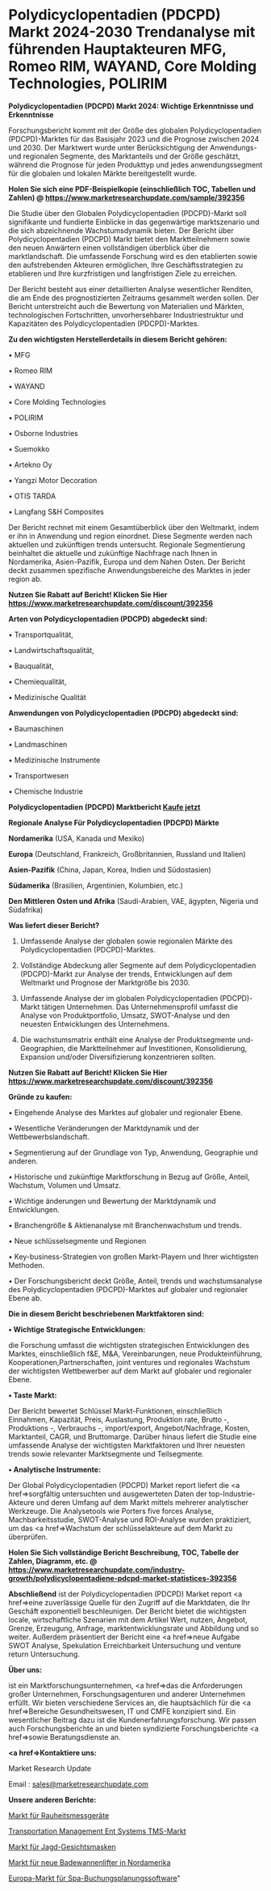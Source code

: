 # Polydicyclopentadien (PDCPD) Markt 2024-2030 Trendanalyse mit führenden Hauptakteuren MFG, Romeo RIM, WAYAND, Core Molding Technologies, POLIRIM

<strong>Polydicyclopentadien (PDCPD) Markt 2024: Wichtige Erkenntnisse und Erkenntnisse</strong>

Forschungsbericht kommt mit der Größe des globalen Polydicyclopentadien (PDCPD)-Marktes für das Basisjahr 2023 und die Prognose zwischen 2024 und 2030. Der Marktwert wurde unter Berücksichtigung der Anwendungs-und regionalen Segmente, des Marktanteils und der Größe geschätzt, während die Prognose für jeden Produkttyp und jedes anwendungssegment für die globalen und lokalen Märkte bereitgestellt wurde.

<strong>Holen Sie sich eine PDF-Beispielkopie (einschließlich TOC, Tabellen und Zahlen) @
</strong><strong><a href=https://www.marketresearchupdate.com/sample/392356><strong>https://www.marketresearchupdate.com/sample/392356</u></font></a></strong></strong>

Die Studie über den Globalen Polydicyclopentadien (PDCPD)-Markt soll signifikante und fundierte Einblicke in das gegenwärtige marktszenario und die sich abzeichnende Wachstumsdynamik bieten. Der Bericht über Polydicyclopentadien (PDCPD) Markt bietet den Marktteilnehmern sowie den neuen Anwärtern einen vollständigen überblick über die marktlandschaft. Die umfassende Forschung wird es den etablierten sowie den aufstrebenden Akteuren ermöglichen, Ihre Geschäftsstrategien zu etablieren und Ihre kurzfristigen und langfristigen Ziele zu erreichen.

Der Bericht besteht aus einer detaillierten Analyse wesentlicher Renditen, die am Ende des prognostizierten Zeitraums gesammelt werden sollen. Der Bericht unterstreicht auch die Bewertung von Materialien und Märkten, technologischen Fortschritten, unvorhersehbarer Industriestruktur und Kapazitäten des Polydicyclopentadien (PDCPD)-Marktes.

<strong>Zu den wichtigsten Herstellerdetails in diesem Bericht gehören:</strong>

• MFG

• Romeo RIM

• WAYAND

• Core Molding Technologies

• POLIRIM

• Osborne Industries

• Suemokko

• Artekno Oy

• Yangzi Motor Decoration

• OTIS TARDA

• Langfang S&H Composites

Der Bericht rechnet mit einem Gesamtüberblick über den Weltmarkt, indem er ihn in Anwendung und region einordnet. Diese Segmente werden nach aktuellen und zukünftigen trends untersucht. Regionale Segmentierung beinhaltet die aktuelle und zukünftige Nachfrage nach Ihnen in Nordamerika, Asien-Pazifik, Europa und dem Nahen Osten. Der Bericht deckt zusammen spezifische Anwendungsbereiche des Marktes in jeder region ab.

<strong>Nutzen Sie Rabatt auf Bericht! Klicken Sie Hier
</strong><strong><a href=https://www.marketresearchupdate.com/discount/392356>https://www.marketresearchupdate.com/discount/392356</b></u></font></strong></a>

<strong>Arten von Polydicyclopentadien (PDCPD) abgedeckt sind:</strong>

• Transportqualität,

• Landwirtschaftsqualität,

• Bauqualität,

• Chemiequalität,

• Medizinische Qualität

<strong>Anwendungen von Polydicyclopentadien (PDCPD) abgedeckt sind:</strong>

• Baumaschinen

• Landmaschinen

• Medizinische Instrumente

• Transportwesen

• Chemische Industrie

<strong>Polydicyclopentadien (PDCPD) Marktbericht <a href=https://www.marketresearchupdate.com/buynow/392356>Kaufe jetzt</a></strong>

<strong>Regionale Analyse Für Polydicyclopentadien (PDCPD) Märkte</strong>

<strong>Nordamerika</strong> (USA, Kanada und Mexiko)

<strong>Europa</strong> (Deutschland, Frankreich, Großbritannien, Russland und Italien)

<strong>Asien-Pazifik</strong> (China, Japan, Korea, Indien und Südostasien)

<strong>Südamerika</strong> (Brasilien, Argentinien, Kolumbien, etc.)

<strong>Den Mittleren</strong> <strong>Osten und Afrika</strong> (Saudi-Arabien, VAE, ägypten, Nigeria und Südafrika)

<strong>Was liefert dieser Bericht?</strong>

1. Umfassende Analyse der globalen sowie regionalen Märkte des Polydicyclopentadien (PDCPD)-Marktes.

2. Vollständige Abdeckung aller Segmente auf dem Polydicyclopentadien (PDCPD)-Markt zur Analyse der trends, Entwicklungen auf dem Weltmarkt und Prognose der Marktgröße bis 2030.

3. Umfassende Analyse der im globalen Polydicyclopentadien (PDCPD)-Markt tätigen Unternehmen. Das Unternehmensprofil umfasst die Analyse von Produktportfolio, Umsatz, SWOT-Analyse und den neuesten Entwicklungen des Unternehmens.

4. Die wachstumsmatrix enthält eine Analyse der Produktsegmente und-Geographien, die Marktteilnehmer auf Investitionen, Konsolidierung, Expansion und/oder Diversifizierung konzentrieren sollten.

<strong>Nutzen Sie Rabatt auf Bericht! Klicken Sie Hier
</strong><strong><a href=https://www.marketresearchupdate.com/discount/392356>https://www.marketresearchupdate.com/discount/392356</b></u></font></strong></a>

<strong>Gründe zu kaufen:</strong>

• Eingehende Analyse des Marktes auf globaler und regionaler Ebene.

• Wesentliche Veränderungen der Marktdynamik und der Wettbewerbslandschaft.

• Segmentierung auf der Grundlage von Typ, Anwendung, Geographie und anderen.

• Historische und zukünftige Marktforschung in Bezug auf Größe, Anteil, Wachstum, Volumen und Umsatz.

• Wichtige änderungen und Bewertung der Marktdynamik und Entwicklungen.

• Branchengröße &amp; Aktienanalyse mit Branchenwachstum und trends.

• Neue schlüsselsegmente und Regionen

• Key-business-Strategien von großen Markt-Playern und Ihrer wichtigsten Methoden.

• Der Forschungsbericht deckt Größe, Anteil, trends und wachstumsanalyse des Polydicyclopentadien (PDCPD)-Marktes auf globaler und regionaler Ebene ab.

<strong>Die in diesem Bericht beschriebenen Marktfaktoren sind:</strong>

<strong>• Wichtige Strategische Entwicklungen:</strong>

die Forschung umfasst die wichtigsten strategischen Entwicklungen des Marktes, einschließlich f&amp;E, M&amp;A, Vereinbarungen, neue Produkteinführung, Kooperationen,Partnerschaften, joint ventures und regionales Wachstum der wichtigsten Wettbewerber auf dem Markt auf globaler und regionaler Ebene.

<strong>• Taste Markt:</strong>

Der Bericht bewertet Schlüssel Markt-Funktionen, einschließlich Einnahmen, Kapazität, Preis, Auslastung, Produktion rate, Brutto -, Produktions -, Verbrauchs -, import/export, Angebot/Nachfrage, Kosten, Marktanteil, CAGR, und Bruttomarge. Darüber hinaus liefert die Studie eine umfassende Analyse der wichtigsten Marktfaktoren und Ihrer neuesten trends sowie relevanter Marktsegmente und Teilsegmente.

<strong>• Analytische Instrumente:</strong>

Der Global Polydicyclopentadien (PDCPD) Market report liefert die <a href=>sorgf</a>ältig untersuchten und ausgewerteten Daten der top-Industrie-Akteure und deren Umfang auf dem Markt mittels mehrerer analytischer Werkzeuge. Die Analysetools wie Porters five forces Analyse, Machbarkeitsstudie, SWOT-Analyse und ROI-Analyse wurden praktiziert, um das <a href=>Wachstum</a> der schlüsselakteure auf dem Markt zu überprüfen.

<strong>Holen Sie Sich vollständige Bericht Beschreibung, TOC, Tabelle der Zahlen, Diagramm, etc. @ </strong><strong><a href=https://www.marketresearchupdate.com/industry-growth/polydicyclopentadiene-pdcpd-market-statistices-392356>https://www.marketresearchupdate.com/industry-growth/polydicyclopentadiene-pdcpd-market-statistices-392356</a></font></strong>

<strong>Abschließend</strong> ist der Polydicyclopentadien (PDCPD) Market report <a href=>eine</a> zuverlässige Quelle für den Zugriff auf die Marktdaten, die Ihr Geschäft exponentiell beschleunigen. Der Bericht bietet die wichtigsten locale, wirtschaftliche Szenarien mit dem Artikel Wert, nutzen, Angebot, Grenze, Erzeugung, Anfrage, marktentwicklungsrate und Abbildung und so weiter. Außerdem präsentiert der Bericht eine <a href=>neue</a> Aufgabe SWOT Analyse, Spekulation Erreichbarkeit Untersuchung und venture return Untersuchung.

<strong>Über uns:</strong>

 ist ein Marktforschungsunternehmen, <a href=>das</a> die Anforderungen großer Unternehmen, Forschungsagenturen und anderer Unternehmen erfüllt. Wir bieten verschiedene Services an, die hauptsächlich für die <a href=>Bereiche</a> Gesundheitswesen, IT und CMFE konzipiert sind. Ein wesentlicher Beitrag dazu ist die Kundenerfahrungsforschung. Wir passen auch Forschungsberichte an und bieten syndizierte Forschungsberichte <a href=>sowie</a> Beratungsdienste an.

<strong><a href=>Kontaktiere uns:</a></strong>

Market Research Update

Email : sales@marketresearchupdate.com

<strong>Unsere anderen Berichte:</strong>

<a href=https://www.linkedin.com/pulse/roughness-measuring-machine-market-expects-see>Markt für Rauheitsmessgeräte</a>

<a href=https://www.linkedin.com/pulse/transportation-managem-ent-systems-tms-market>Transportation Management Ent Systems TMS-Markt</a>

<a href=https://www.linkedin.com/pulse/hunting-facemasks-market-2023-analysis-growth-drivers>Markt für Jagd-Gesichtsmasken</a>

<a href=https://www.linkedin.com/pulse/north-america-new-bath-lifters-market-demand>Markt für neue Badewannenlifter in Nordamerika</a>

<a href=https://www.linkedin.com/pulse/europe-spa-booking-scheduling-software-market-2030-fwlxf/>Europa-Markt für Spa-Buchungsplanungssoftware</a>"

